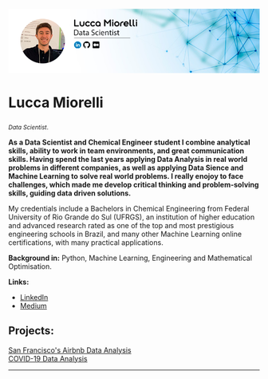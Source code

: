 <p align="center">
  <img src="lucca_github.png" >
</p>

# Lucca Miorelli
<sub>*Data Scientist*.</sub>

**As a Data Scientist and Chemical Engineer student I combine analytical skills, ability to work in team environments, and great communication skills. Having spend the last years applying Data Analysis in real world problems in different companies, as well as applying Data Sience and Machine Learning to solve real world problems. I really enojoy to face challenges, which made me develop critical thinking and problem-solving skills, guiding data driven solutions.**

My credentials include a Bachelors in Chemical Engineering from Federal University of Rio Grande do Sul (UFRGS), an institution of higher education and advanced research rated as one of the top and most prestigious engineering schools in Brazil, and many other Machine Learning online certifications, with many practical applications.

**Background in:** Python, Machine Learning, Engineering and Mathematical Optimisation.

**Links:**
* [LinkedIn](https://www.linkedin.com/in/lucca-miorelli/)
* [Medium](https://medium.com/@lucca.miorelli)


## Projects:
[San Francisco's Airbnb Data Analysis](https://github.com/lucca-miorelli/sf_airbnb/blob/0cc8fe0b756e1272384fbd118c2b441443d93064/%5Bsf_airbnb%5D_data_analysis.ipynb)<br/>
[COVID-19 Data Analysis](https://github.com/lucca-miorelli/covid_analysis)

---
